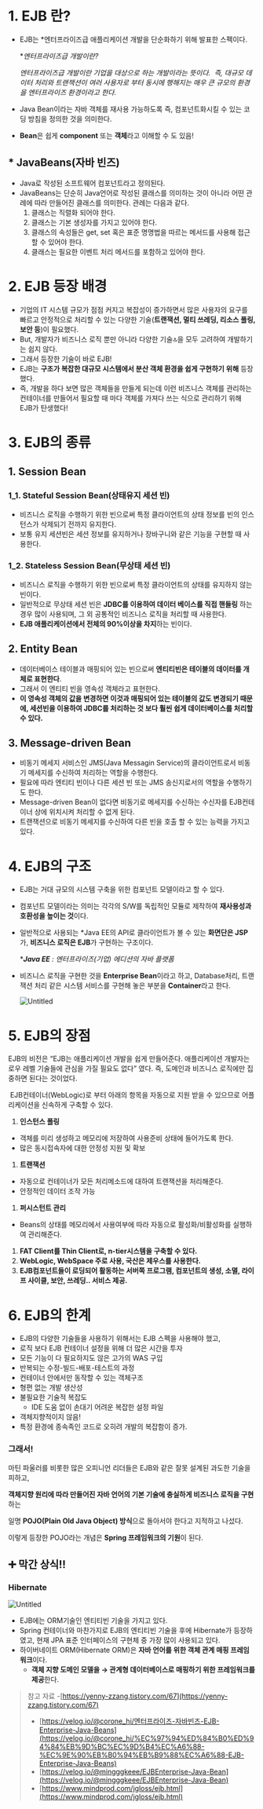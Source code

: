 # 1. EJB 란?

- EJB는 *엔터프라이즈급 애플리케이션 개발을 단순화하기 위해 발표한 스펙이다.
    
    **엔터프라이즈급 개발이란?* 
    
    *엔터프라이즈급 개발이란 기업을 대상으로 하는 개발이라는 뜻이다. 
    즉, 대규모 데이터 처리와 트랜잭션이 여러 사용자로 부터 동시에 행해지는 매우 큰 규모의 환경을 엔터프라이즈 환경이라고 한다.* 
    
- Java Bean이라는 자바 객체를 재사용 가능하도록 즉, 컴포넌트화시킬 수 있는 코딩 방침을 정의한 것을 의미한다.
- **Bean**은 쉽게 **component** 또는 **객체**라고 이해할 수 도 있음!

## * JavaBeans(자바 빈즈)

- Java로 작성된 소프트웨어 컴포넌트라고 정의된다.
- JavaBeans는 단순히 Java언어로 작성된 클래스를 의미하는 것이 아니라 어떤 관례에 따라 만들어진 클래스를 의미한다. 관례는 다음과 같다.
    1. 클래스는 직렬화 되어야 한다.
    2. 클래스는 기본 생성자를 가지고 있어야 한다.
    3. 클래스의 속성들은 get, set 혹은 표준 명명법을 따르는 메서드를 사용해 접근할 수 있어야 한다.
    4. 클래스는 필요한 이벤트 처리 메서드를 포함하고 있어야 한다.
    

# 2. EJB 등장 배경

- 기업의 IT 시스템 규모가 점점 커지고 복잡성이 증가하면서 많은 사용자의 요구를 빠르고 안정적으로 처리할 수 있는 다양한 기술(**트랜잭션, 멀티 쓰레딩, 리소스 풀링, 보안 등**)이 필요했다.
- But, 개발자가 비즈니스 로직 뿐만 아니라 다양한 기술🔝을 모두 고려하여 개발하기는 쉽지 않다.
- 그래서 등장한 기술이 바로 EJB!
- EJB는 **구조가 복잡한 대규모 시스템에서 분산 객체 환경을 쉽게 구현하기 위해** 등장했다.
- 즉, 개발을 하다 보면 많은 객체들을 만들게 되는데 이런 비즈니스 객체를 관리하는 컨테이너를 만들어서 필요할 때 마다 객체를 가져다 쓰는 식으로 관리하기 위해 EJB가 탄생했다!

# 3. **EJB의 종류**

## 1. Session Bean

### 1_1. Stateful Session Bean(상태유지 세션 빈)

- 비즈니스 로직을 수행하기 위한 빈으로써 특정 클라이언트의 상태 정보를 빈의 인스턴스가 삭제되기 전까지 유지한다.
- 보통 유지 세션빈은 세션 정보를 유지하거나 장바구니와 같은 기능을 구현할 때 사용한다.

### 1_2. Stateless Session Bean(무상태 세션 빈)

- 비즈니스 로직을 수행하기 위한 빈으로써 특정 클라이언트의 상태를 유지하지 않는 빈이다.
- 일반적으로 무상태 세션 빈은 **JDBC를 이용하여 데이터 베이스를 직접 핸들링** 하는 경우 많이 사용되며,
그 외 공통적인 비즈니스 로직을 처리할 때 사용한다.
- **EJB 애플리케이션에서 전체의 90%이상을 차지**하는 빈이다.

## 2. Entity Bean

- 데이터베이스 테이블과 매핑되어 있는 빈으로써 **엔티티빈은 테이블의 데이터를 개체로 표현한다**.
- 그래서 이 엔티티 빈을 영속성 객체라고 표현한다.
- **이 영속성 객체의 값을 변경하면 이것과 매핑되어 있는 테이블의 값도 변경되기 때문에, 세션빈을 이용하여 JDBC를 처리하는 것 보다 훨씬 쉽게 데이터베이스를 처리할 수 있다.**

## 3. Message-driven Bean

- 비동기 메세지 서비스인 JMS(Java Messagin Service)의 클라이언트로서 비동기 메세지를 수신하여 처리하는 역할을 수행한다.
- 필요에 따라 엔티티 빈이나 다른 세션 빈 또는 JMS 송신지로서의 역할을 수행하기도 한다.
- Message-driven Bean이 없다면 비동기로 메세지를 수신하는 수신자를 EJB컨테이너 상에 위치시켜 처리할 수 없게 된다.
- 트랜잭션으로 비동기 메세지를 수신하여 다른 빈을 호출 할 수 있는 능력을 가지고 있다.

# 4. EJB의 구조

- EJB는 거대 규모의 시스템 구축을 위한 컴포넌트 모델이라고 할 수 있다.
- 컴포넌트 모델이라는 의미는 각각의 S/W를 독립적인 모듈로 제작하여 **재사용성과 호환성을 높이는 것**이다.
- 일반적으로 사용되는 *Java EE의 API로 클라이언트가 볼 수 있는 **화면단은 JSP**가, **비즈니스 로직은 EJB**가 구현하는 구조이다.
    
    ****Java EE** : 엔터프라이즈(기업) 에디션의 자바 플랫폼*
    
- 비즈니스 로직을 구현한 것을 **Enterprise Bean**이라고 하고, 
Database처리, 트랜잭션 처리 같은 시스템 서비스를 구현해 놓은 부분을 **Container**라고 한다.
    
    ![Untitled](https://s3.us-west-2.amazonaws.com/secure.notion-static.com/af89c5f8-3ba1-4f74-95dd-dadbe1dee571/Untitled.png?X-Amz-Algorithm=AWS4-HMAC-SHA256&X-Amz-Content-Sha256=UNSIGNED-PAYLOAD&X-Amz-Credential=AKIAT73L2G45EIPT3X45%2F20220702%2Fus-west-2%2Fs3%2Faws4_request&X-Amz-Date=20220702T102413Z&X-Amz-Expires=86400&X-Amz-Signature=611b8a1ca6d5f8787d327bd55609d3deef6c987cadc3c2e15cf4ed72b0a787e4&X-Amz-SignedHeaders=host&response-content-disposition=filename%20%3D%22Untitled.png%22&x-id=GetObject)
    

# 5. EJB의 장점

EJB의 비전은 “EJB는 애플리케이션 개발을 쉽게 만들어준다. 애플리케이션 개발자는 로우 레벨 기술들에 관심을 가질 필요도 없다” 였다.
즉, 도메인과 비즈니스 로직에만 집중하면 된다는 것이었다.

 EJB컨테이너(WebLogic)로 부터 아래의 항목을 자동으로 지원 받을 수 있으므로 어플리케이션을 신속하게 구축할 수 있다.

1. **인스턴스 폴링**
- 객체를 미리 생성하고 메모리에 저장하여 사용준비 상태에 들어가도록 한다.
- 많은 동시접속자에 대한 안정성 지원 및 확보
1. **트랜잭션**
- 자동으로 컨테이너가 모든 처리메소드에 대하여 트랜잭션을 처리해준다.
- 안정적인 데이터 조작 가능
1.  **퍼시스턴트 관리**
- Beans의 상태를 메모리에서 사용여부에 따라 자동으로 활성화/비활성화를 실행하여 관리해준다.
1.  **FAT Client를 Thin Client로, n-tier시스템을 구축할 수 있다.**  
2. **WebLogic, WebSpace 주로 사용, 국산은 제우스를 사용한다.**  
3. **EJB컴포넌트들이 로딩되어 활동하는 서버쪽 프로그램, 컴포넌트의 생성, 소멸, 라이프 사이클, 보안, 쓰레딩.. 서비스 제공.**

# 6. **EJB의 한계**

- EJB의 다양한 기술들을 사용하기 위해서는 EJB 스펙을 사용해야 했고,
- 로직 보다 EJB 컨테이너 설정을 위해 더 많은 시간을 투자
- 모든 기능이 다 필요하지도 않은 고가의 WAS 구입
- 반복되는 수정-빌드-배포-테스트의 과정
- 컨테이너 안에서만 동작할 수 있는 객체구조
- 형편 없는 개발 생산성
- 불필요한 기술적 복잡도
    - IDE 도움 없이 손대기 어려운 복잡한 설정 파일
- 객체지향적이지 않음!
- 특정 환경에 종속족인 코드로 오히려 개발의 복잡함이 증가.

### 그래서!

마틴 파울러를 비롯한 많은 오피니언 리더들은 EJB와 같은 잘못 설계된 과도한 기술을 피하고,

**객체지향 원리에 따라 만들어진 자바 언어의 기본 기술에 충실하게 비즈니스 로직을 구현**하는

일명 **POJO(Plain Old Java Object) 방식**으로 돌아서야 한다고 지적하고 나섰다.

이렇게 등장한 POJO라는 개념은 **Spring 프레임워크의 기원**이 된다.

## ➕ 막간 상식‼️

### Hibernate

![Untitled](https://s3.us-west-2.amazonaws.com/secure.notion-static.com/d39cba60-5e6b-4e6f-b3bc-132883e0c603/Untitled.png?X-Amz-Algorithm=AWS4-HMAC-SHA256&X-Amz-Content-Sha256=UNSIGNED-PAYLOAD&X-Amz-Credential=AKIAT73L2G45EIPT3X45%2F20220702%2Fus-west-2%2Fs3%2Faws4_request&X-Amz-Date=20220702T102429Z&X-Amz-Expires=86400&X-Amz-Signature=12ffcd43c6d3e3de815cd3acc7d51de67d798a18dcac8bb6b9b6cccc59684c8d&X-Amz-SignedHeaders=host&response-content-disposition=filename%20%3D%22Untitled.png%22&x-id=GetObject)

- EJB에는 ORM기술인 엔티티빈 기술을 가지고 있다.
- Spring 컨테이너와 마찬가지로 EJB의 엔티티빈 기술을 후에 Hibernate가 등장하였고, 현재 JPA 표준 인터페이스의 구현체 중 가장 많이 사용되고 있다.
- 하이버네이트 ORM(Hibernate ORM)은 **자바 언어를 위한 객체 관계 매핑 프레임워크**이다.
    - **객체 지향 도메인 모델을 → 관계형 데이터베이스로 매핑하기 위한 프레임워크를 제공**한다.

> 참고 자료
>-[https://yenny-zzang.tistory.com/67](https://yenny-zzang.tistory.com/67)
>- [https://velog.io/@corone_hi/엔터프라이즈-자바빈즈-EJB-Enterprise-Java-Beans](https://velog.io/@corone_hi/%EC%97%94%ED%84%B0%ED%94%84%EB%9D%BC%EC%9D%B4%EC%A6%88-%EC%9E%90%EB%B0%94%EB%B9%88%EC%A6%88-EJB-Enterprise-Java-Beans)
>- [https://velog.io/@mingggkeee/EJBEnterprise-Java-Bean](https://velog.io/@mingggkeee/EJBEnterprise-Java-Bean)
>- [https://www.mindprod.com/jgloss/ejb.html](https://www.mindprod.com/jgloss/ejb.html)
>
